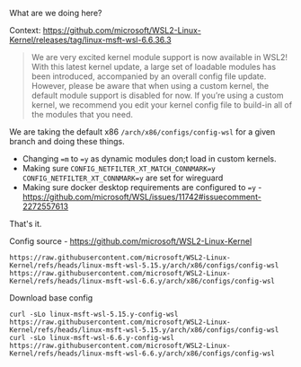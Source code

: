What are we doing here?

Context: https://github.com/microsoft/WSL2-Linux-Kernel/releases/tag/linux-msft-wsl-6.6.36.3

> We are very excited kernel module support is now available in WSL2! With this latest kernel update, a large set of loadable modules has been introduced, accompanied by an overall config file update. However, please be aware that when using a custom kernel, the default module support is disabled for now. If you’re using a custom kernel, we recommend you edit your kernel config file to build-in all of the modules that you need.

We are taking the default x86 `/arch/x86/configs/config-wsl` for a given branch and doing these things.

- Changing `=m` to `=y` as dynamic modules don;t load in custom kernels.
- Making sure `CONFIG_NETFILTER_XT_MATCH_CONNMARK=y` `CONFIG_NETFILTER_XT_CONNMARK=y` are set for wireguard
- Making sure docker desktop requirements are configured to `=y` - https://github.com/microsoft/WSL/issues/11742#issuecomment-2272557613

That's it.

Config source - https://github.com/microsoft/WSL2-Linux-Kernel

```
https://raw.githubusercontent.com/microsoft/WSL2-Linux-Kernel/refs/heads/linux-msft-wsl-5.15.y/arch/x86/configs/config-wsl
https://raw.githubusercontent.com/microsoft/WSL2-Linux-Kernel/refs/heads/linux-msft-wsl-6.6.y/arch/x86/configs/config-wsl
```

Download base config

```
curl -sLo linux-msft-wsl-5.15.y-config-wsl https://raw.githubusercontent.com/microsoft/WSL2-Linux-Kernel/refs/heads/linux-msft-wsl-5.15.y/arch/x86/configs/config-wsl
curl -sLo linux-msft-wsl-6.6.y-config-wsl https://raw.githubusercontent.com/microsoft/WSL2-Linux-Kernel/refs/heads/linux-msft-wsl-6.6.y/arch/x86/configs/config-wsl
```
